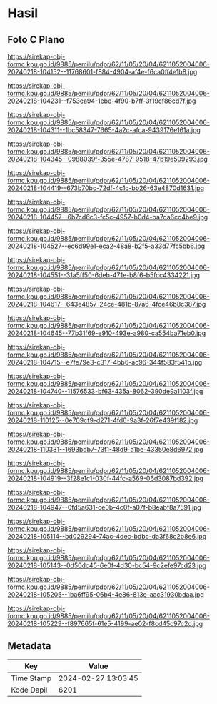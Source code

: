 # Hasil

## Foto C Plano

https://sirekap-obj-formc.kpu.go.id/9885/pemilu/pdpr/62/11/05/20/04/6211052004006-20240218-104152--11768601-f884-4904-af4e-f6ca0ff4e1b8.jpg

https://sirekap-obj-formc.kpu.go.id/9885/pemilu/pdpr/62/11/05/20/04/6211052004006-20240218-104231--f753ea94-1ebe-4f90-b7ff-3f19cf86cd7f.jpg

https://sirekap-obj-formc.kpu.go.id/9885/pemilu/pdpr/62/11/05/20/04/6211052004006-20240218-104311--1bc58347-7665-4a2c-afca-9439176e161a.jpg

https://sirekap-obj-formc.kpu.go.id/9885/pemilu/pdpr/62/11/05/20/04/6211052004006-20240218-104345--0988039f-355e-4787-9518-47b19e509293.jpg

https://sirekap-obj-formc.kpu.go.id/9885/pemilu/pdpr/62/11/05/20/04/6211052004006-20240218-104419--673b70bc-72df-4c1c-bb26-63e4870d1631.jpg

https://sirekap-obj-formc.kpu.go.id/9885/pemilu/pdpr/62/11/05/20/04/6211052004006-20240218-104457--6b7cd6c3-fc5c-4957-b0d4-ba7da6cd4be9.jpg

https://sirekap-obj-formc.kpu.go.id/9885/pemilu/pdpr/62/11/05/20/04/6211052004006-20240218-104527--ec6d99e1-eca2-48a8-b2f5-a33d77fc5bb6.jpg

https://sirekap-obj-formc.kpu.go.id/9885/pemilu/pdpr/62/11/05/20/04/6211052004006-20240218-104551--31a5ff50-6deb-471e-b8f6-b5fcc4334221.jpg

https://sirekap-obj-formc.kpu.go.id/9885/pemilu/pdpr/62/11/05/20/04/6211052004006-20240218-104617--643e4857-24ce-481b-87a6-4fce46b8c387.jpg

https://sirekap-obj-formc.kpu.go.id/9885/pemilu/pdpr/62/11/05/20/04/6211052004006-20240218-104645--77b31f69-e910-493e-a980-ca554ba71eb0.jpg

https://sirekap-obj-formc.kpu.go.id/9885/pemilu/pdpr/62/11/05/20/04/6211052004006-20240218-104715--e7fe79e3-c317-4bb6-ac96-344f583f541b.jpg

https://sirekap-obj-formc.kpu.go.id/9885/pemilu/pdpr/62/11/05/20/04/6211052004006-20240218-104740--11576533-bf63-435a-8062-390de9a1103f.jpg

https://sirekap-obj-formc.kpu.go.id/9885/pemilu/pdpr/62/11/05/20/04/6211052004006-20240218-110125--0e709cf9-d271-4fd6-9a3f-26f7e439f182.jpg

https://sirekap-obj-formc.kpu.go.id/9885/pemilu/pdpr/62/11/05/20/04/6211052004006-20240218-110331--1693bdb7-73f1-48d9-a1be-43350e8d6972.jpg

https://sirekap-obj-formc.kpu.go.id/9885/pemilu/pdpr/62/11/05/20/04/6211052004006-20240218-104919--3f28e1c1-030f-44fc-a569-06d3087bd392.jpg

https://sirekap-obj-formc.kpu.go.id/9885/pemilu/pdpr/62/11/05/20/04/6211052004006-20240218-104947--0fd5a631-ce0b-4c0f-a07f-b8eabf8a7591.jpg

https://sirekap-obj-formc.kpu.go.id/9885/pemilu/pdpr/62/11/05/20/04/6211052004006-20240218-105114--bd029294-74ac-4dec-bdbc-da3f68c2b8e6.jpg

https://sirekap-obj-formc.kpu.go.id/9885/pemilu/pdpr/62/11/05/20/04/6211052004006-20240218-105143--0d50dc45-6e0f-4d30-bc54-9c2efe97cd23.jpg

https://sirekap-obj-formc.kpu.go.id/9885/pemilu/pdpr/62/11/05/20/04/6211052004006-20240218-105205--1ba6ff95-06b4-4e86-813e-aac31930bdaa.jpg

https://sirekap-obj-formc.kpu.go.id/9885/pemilu/pdpr/62/11/05/20/04/6211052004006-20240218-105229--f897665f-61e5-4199-ae02-f8cd45c97c2d.jpg


## Metadata

| Key        | Value               |
| ---------- | ------------------- |
| Time Stamp | 2024-02-27 13:03:45 |
| Kode Dapil | 6201                |



